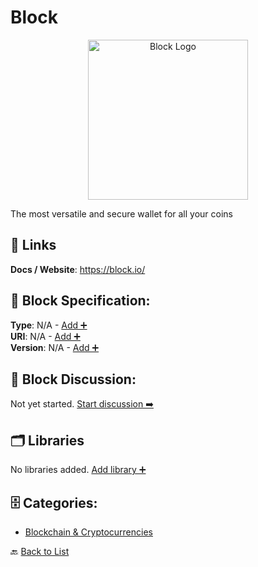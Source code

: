 # Block
<p align="center">
    <img width="256" src="https://raw.githubusercontent.com/apis-list/apis-list/main/apis/block/logo_256x256.png" alt="Block Logo"/>
</p>
The most versatile and secure wallet for all your coins

##  🔗 Links
**Docs / Website**: https://block.io/

## 🧬 Block Specification:
**Type**: N/A - [Add ➕](https://github.com/apis-list/apis-list/edit/main/apis/block/block.yaml)  
**URI**: N/A - [Add ➕](https://github.com/apis-list/apis-list/edit/main/apis/block/block.yaml)  
**Version**: N/A - [Add ➕](https://github.com/apis-list/apis-list/edit/main/apis/block/block.yaml)

## 💬 Block Discussion:
Not yet started. [Start discussion ➡️](https://github.com/apis-list/apis-list/discussions/new)

## 🗂️ Libraries

No libraries added. [Add library ➕](https://github.com/apis-list/apis-list/edit/main/apis/block/block.yaml)    


## 🗄️ Categories:
- [Blockchain & Cryptocurrencies](https://github.com/apis-list/apis-list#blockchain--cryptocurrencies-)

🔙  [Back to List](https://github.com/apis-list/apis-list)
